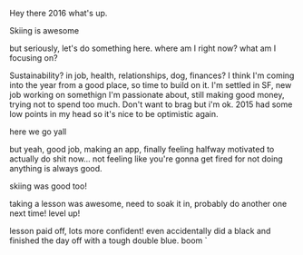 Hey there 2016 what's up. 

Skiing is awesome

but seriously, let's do something here. where am I right now? what am I focusing on? 

Sustainability? in job, health, relationships, dog, finances? I think I'm coming into the year from a good place, so time to build on it. I'm settled in SF, new job working on somethign I'm passionate about, still making good money, trying not to spend too much. Don't want to brag but i'm ok. 2015 had some low points in my head so it's nice to be optimistic again. 

here we go yall 

but yeah, good job, making an app, finally feeling halfway motivated to actually do shit now... not feeling like you're gonna get fired for not doing anything is always good. 

skiing was good too! 


taking a lesson was awesome, need to soak it in, probably do another one next time! level up! 

lesson paid off, lots more confident! even accidentally did a black and finished the day off with a tough double blue. boom
`
